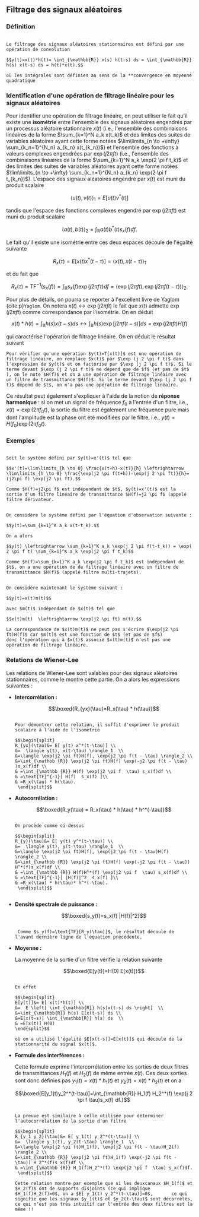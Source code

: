 ## Filtrage des signaux aléatoires

### Définition

```{prf:definition}

Le filtrage des signaux aléatoires stationnaires est défini par une opération de convolution

$$y(t)=x(t)*h(t)= \int_{\mathbb{R}} x(s) h(t-s) ds = \int_{\mathbb{R}} h(s) x(t-s) ds = h(t)*x(t).$$

où les intégrales sont définies au sens de la **convergence en moyenne quadratique
```

### Identification d'une opération de filtrage linéaire pour les signaux aléatoires 

Pour identifier une opération de filtrage linéaire, on peut utiliser le fait qu'il existe une **isométrie** entre l'ensemble des signaux aléatoires engendrés par un processus aléatoire stationnaire $x(t)$ (i.e., l'ensemble des combinaisons linéaires de la forme $\sum_{k=1}^N a_k x(t_k)$ et des limites des suites de variables aléatoires ayant cette forme notées $\lim\limits_{n \to +\infty}  \sum_{k_n=1}^{N_n} a_{k_n} x(t_{k_n})$) et l'ensemble des fonctions à valeurs complexes engendrées par $\exp(j2 \pi ft)$ (i.e., l'ensemble des combinaisons linéaires de la forme $\sum_{k=1}^N a_k \exp(2 \pi f t_k)$ et des limites des suites de
variables aléatoires ayant cette forme notées $\lim\limits_{n \to +\infty}  \sum_{k_n=1}^{N_n} a_{k_n} \exp(2 \pi f t_{k_n})$).
L'espace des signaux aléatoires engendré par $x(t)$ est muni du produit scalaire 

$$\langle u(t), v(t) \rangle_1 = E[u(t) v^*(t)]$$ 

tandis que l'espace des fonctions complexes engendré par $\exp(j2 \pi ft)$ est muni du produit scalaire 

$$\langle a(t), b(t) \rangle_2 = \int_{\mathbb{R}} a(t) b^*(t) s_x(f) df.$$

Le fait qu'il existe une isométrie entre ces deux espaces découle de l'égalité suivante

$$R_x(\tau) = E[ x(t) x^*(t-\tau)] =\langle x(t), x(t-\tau) \rangle_1$$

et du fait que

$$R_x(\tau) = \text{TF}^{-1}(s_x(f))=\int_{\mathbb {R}} s_x(f) \exp(j 2 \pi f \tau)df =\langle \exp(j 2 \pi f t), \exp(j 2 \pi f (t-\tau)) \rangle_2.$$

Pour plus de détails, on pourra se reporter à l'excellent livre de Yaglom {cite:p}`Yaglom`. On notera $x(t) \leftrightarrow \exp(j2 \pi ft)$ le fait que $x(t)$ admette $\exp(j2 \pi ft)$ comme correspondance par l'isométrie. On en déduit 

$$x(t)*h(t)=\int_{\mathbb{R}} h(s) x(t-s) ds \leftrightarrow \int_{\mathbb{R}} h(s) \exp[ j 2 \pi f(t-s) ] ds = \exp(j2 \pi ft)H(f)$$

qui caractérise l'opération de filtrage linéaire. On en déduit le résultat suivant

```{tip}
Pour vérifier qu'une opération $y(t)=T[x(t)]$ est une opération de filtrage linéaire, on remplace $x(t)$ par $\exp (j 2 \pi f t)$ dans l'expression de $y(t)$ et on factorise par $\exp (j 2 \pi f t)$. Si le terme devant $\exp (j 2 \pi f t)$ ne dépend que de $f$ (et pas de $t$ ), on le note $H(f)$ et on a une opération de filtrage linéaire avec un filtre de transmittance $H(f)$. Si le terme devant $\exp (j 2 \pi f t)$ dépend de $t$, on n'a pas une opération de filtrage linéaire.
```


Ce résultat peut également s'expliquer à l'aide de la notion de **réponse harmonique** : si on met un signal de fréquence $f_0$ à
l'entrée d'un filtre, i.e., $x(t)=\exp( 2 \pi f_0 t)$, la sortie du filtre est également une fréquence pure mais dont l'amplitude est la phase ont été modifiées par le filtre, i.e., $y(t)=H(f_0) \exp( 2 \pi f_0 t)$.

### Exemples

```{prf:example} Filtre dérivateur. 

Soit le système défini par $y(t)=x'(t)$ tel que 

$$x'(t)=\lim\limits_{h \to 0} \frac{x(t+h)-x(t)}{h} \leftrightarrow \lim\limits_{h \to 0} \frac{\exp(j2 \pi f(t+h))-\exp(j 2 \pi ft)}{h}=(j2\pi f) \exp(j2 \pi ft).$$

Comme $H(f)=j2\pi f$ est indépendant de $t$, $y(t)=x'(t)$ est la sortie d'un filtre linéaire de transmittance $H(f)=j2 \pi f$ (appelé filtre dérivateur.
```

```{prf:example} Filtre multi-trajets. 

On considère le système défini par l'équation d'observation suivante :

$$y(t)=\sum_{k=1}^K a_k x(t-t_k).$$

On a alors

$$y(t) \leftrightarrow \sum_{k=1}^K a_k \exp(j 2 \pi f(t-t_k)) = \exp( 2 \pi f t) \sum_{k=1}^K a_k \exp(j2 \pi f t_k)$$

Comme $H(f)=\sum_{k=1}^K a_k \exp(j2 \pi f t_k)$ est indépendant de $t$, on a une opération de de filtrage linéaire avec un filtre de
transmittance $H(f)$ (appelé filtre multi-trajets).
```

```{prf:example}

On considère maintenant le système suivant :

$$y(t)=x(t)m(t)$$ 

avec $m(t)$ indépendant de $x(t)$ tel que

$$x(t)m(t)  \leftrightarrow \exp(j2 \pi ft) m(t).$$

La correspondance de $x(t)m(t)$ ne peut pas s'écrire $\exp(j2 \pi ft)H(f)$ car $m(t)$ est une fonction de $t$ (et pas de $f$)
donc l'opération qui à $x(t)$ associe $x(t)m(t)$ n'est pas une opération de filtrage linéaire.
```

### Relations de Wiener-Lee 


Les relations de Wiener-Lee sont valables pour des signaux aléatoires stationnaires, comme le montre cette partie. On a alors les expressions suivantes :

-   <span style="color:rgba(var(--pst-color-link),1)"> **Intercorrélation :** </span> 
    
    $$\boxed{R_{yx}(\tau)=R_x(\tau) * h(\tau)}$$

    ```{prf:proof}
    
    Pour démontrer cette relation, il suffit d'exprimer le produit scalaire à l'aide de l'isométrie 
    
    $$\begin{split}
    R_{yx}(\tau)&= E[ y(t) x^*(t-\tau)] \\
    &=  \langle y(t), x(t-\tau) \rangle_1  \\
    &=\langle \exp(j2 \pi ft)H(f), \exp(j2 \pi f(t - \tau) \rangle_2 \\
    &=\int_{\mathbb {R}} \exp(j2 \pi ft)H(f) \exp(-j2 \pi f(t - \tau) )s_x(f)df \\
    & =\int_{\mathbb {R}} H(f) \exp(j2 \pi f  \tau) s_x(f)df \\
    & =\text{TF}^{-1}[ H(f)  s_x(f) ]\\
    & =R_x(\tau) * h(\tau).
     \end{split}$$
    
    ```
    
    
-   <span style="color:rgba(var(--pst-color-link),1)"> **Autocorrélation :**</span> 

    $$\boxed{R_y(\tau) = R_x(\tau) * h(\tau) * h^*(-\tau)}$$

    ```{prf:proof}
   
    On procède comme ci-dessus 
    
    $$\begin{split}
    R_{y}(\tau)&= E[ y(t) y^*(t-\tau)] \\
    &=  \langle y(t), y(t-\tau) \rangle_1  \\
    &=\langle \exp(j2 \pi ft)H(f), \exp(j2 \pi f(t - \tau)H(f) \rangle_2 \\
    &=\int_{\mathbb {R}} \exp(j2 \pi ft)H(f) \exp(-j2 \pi f(t - \tau)) H^*(f)s_x(f)df \\
    & =\int_{\mathbb {R}} H(f)H^*(f) \exp(j2 \pi f  \tau) s_x(f)df \\
    & =\text{TF}^{-1}[ |H(f)|^2  s_x(f) ]\\
    & =R_x(\tau) * h(\tau)* h^*(-\tau).
     \end{split}$$ 
         
    ```

-   <span style="color:rgba(var(--pst-color-link),1)"> **Densité spectrale de puissance :**</span> 

    $$\boxed{s_y(f)=s_x(f) |H(f)|^2}$$

    ```{prf:proof}
    
     Comme $s_y(f)=\text{TF}[R_y(\tau)]$, le résultat découle de l'avant dernière ligne de l'équation précédente.
    
    ```

-   <span style="color:rgba(var(--pst-color-link),1)"> **Moyenne :**</span> 

    La moyenne de la sortie d'un filtre vérifie la relation suivante 
    
    $$\boxed{E[y(t)]=H(0) E[x(t)]}$$

    ```{prf:proof}
    
    En effet 
    
    $$\begin{split}
    E[y(t)]&= E[ x(t)*h(t)] \\
    &=  E \left[ \int_{\mathbb{R}} h(s)x(t-s) ds \right]  \\
    &=\int_{\mathbb{R}} h(s) E[x(t-s)] ds \\
    &=E[x(t-s)] \int_{\mathbb{R}} h(s) ds  \\
    & =E[x(t)] H(0)
    \end{split}$$ 
    
    où on a utilisé l'égalité $E[x(t-s)]=E[x(t)]$ qui découle de la stationnarité du signal $x(t)$.
    ```

-   <span style="color:rgba(var(--pst-color-link),1)"> **Formule des interférences :**</span> 

    Cette formule exprime l'intercorrélation entre les sorties de deux filtres de transmittances $H_1(f)$ et $H_2(f)$ de même entrée
    $x(t)$. Ces deux sorties sont donc définies pas $y_1(t)=x(t)*h_1(t)$ et $y_2(t)=x(t)*h_2(t)$ et on a
    
    $$\boxed{E[y_1(t)y_2^*(t-\tau)]=\int_{\mathbb{R}} H_1(f) H_2^*(f) \exp(j 2 \pi f \tau)s_x(f) df.}$$

    ```{prf:proof}
    
    La preuve est similaire à celle utilisée pour déterminer l'autocorrélation de la sortie d'un filtre 
    
    $$\begin{split}
    R_{y_1 y_2}(\tau)&= E[ y_1(t) y_2^*(t-\tau)] \\
    &=  \langle y_1(t), y_2(t-\tau) \rangle_1  \\
    &=\langle \exp(j2 \pi ft)H_1(f), \exp(j2 \pi f(t - \tau)H_2(f) \rangle_2 \\
    &=\int_{\mathbb {R}} \exp(j2 \pi ft)H_1(f) \exp(-j2 \pi f(t - \tau)) H_2^*(f)s_x(f)df \\
    & =\int_{\mathbb {R}} H_1(f)H_2^*(f) \exp(j2 \pi f  \tau) s_x(f)df.
     \end{split}$$ 
     
    Cette relation montre par exemple que si les deuxcanaux $H_1(f)$ et $H_2(f)$ ont de supports disjoints (ce qui implique $H_1(f)H_2(f)=0$, on a $E[ y_1(t) y_2^*(t-\tau)]=0$,       ce qui signifie que les signaux $y_1(t)$ et $y_2(t-\tau)$ sont décorrélés, ce qui n'est pas très intuitif car l'entrée des deux filtres est la même !! 
    ```